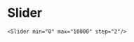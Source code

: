 # Slider

<DemoContainer>
  <Slider min="0" max="10000" step="2"/>
</DemoContainer>

```vue
<Slider min="0" max="10000" step="2"/>
```
